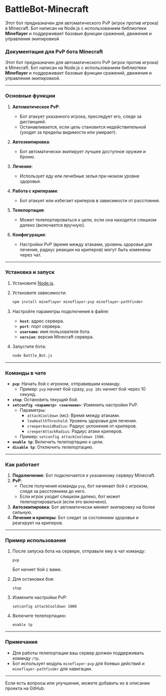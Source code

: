 # BattleBot-Minecraft
Этот бот предназначен для автоматического PvP (игрок против игрока) в Minecraft. Бот написан на Node.js с использованием библиотеки **Mineflayer** и поддерживает базовые функции сражений, движения и управления экипировкой

### Документация для PvP бота Minecraft

Этот бот предназначен для автоматического PvP (игрок против игрока) в Minecraft. Бот написан на Node.js с использованием библиотеки **Mineflayer** и поддерживает базовые функции сражений, движения и управления экипировкой.

---

### Основные функции
1. **Автоматическое PvP**:
   - Бот атакует указанного игрока, преследует его, следя за дистанцией.
   - Останавливается, если цель становится недействительной (уходит за пределы видимости или умирает).

2. **Автоэкипировка**:
   - Бот автоматически экипирует лучшее доступное оружие и броню.

3. **Лечение**:
   - Использует еду или лечебные зелья при низком уровне здоровья.

4. **Работа с криперами**:
   - Бот атакует или избегает криперов в зависимости от расстояния.

5. **Телепортация**:
   - Может телепортироваться к цели, если она находится слишком далеко (включается вручную).

6. **Конфигурация**:
   - Настройки PvP (время между атаками, уровень здоровья для лечения, радиус реакции на криперов) могут быть изменены через чат.

---

### Установка и запуск
1. Установите [Node.js](https://nodejs.org/).
2. Установите зависимости:
   ```bash
   npm install mineflayer mineflayer-pvp mineflayer-pathfinder
   ```
3. Настройте параметры подключения в файле:
   - **`host`**: адрес сервера.
   - **`port`**: порт сервера.
   - **`username`**: имя пользователя бота.
   - **`version`**: версия Minecraft сервера.

4. Запустите бота:
   ```bash
   node Battle_Bot.js
   ```

---

### Команды в чате
- **`pvp`**: Начать бой с игроком, отправившим команду.
  - Пример: `pvp` начнет бой сразу, `pvp 10s` начнет бой через 10 секунд.
- **`stop`**: Остановить текущий бой.
- **`setconfig <параметр> <значение>`**: Изменить настройки PvP.
  - Параметры:
    - `attackCooldown` (мс): Время между атаками.
    - `lowHealthThreshold`: Уровень здоровья для лечения.
    - `creeperAvoidRadius`: Радиус уклонения от криперов.
    - `creeperAttackRadius`: Радиус атаки криперов.
  - Пример: `setconfig attackCooldown 1500`.
- **`enable tp`**: Включить телепортацию к цели.
- **`disable tp`**: Отключить телепортацию.

---

### Как работает
1. **Подключение**: Бот подключается к указанному серверу Minecraft.
2. **PvP**: 
   - После получения команды `pvp`, бот начинает бой с игроком, следя за расстоянием до него.
   - Если игрок уходит слишком далеко, бот может телепортироваться (если это включено).
3. **Автоэкипировка**: Бот автоматически меняет экипировку на более сильную.
4. **Лечение и криперы**: Бот следит за состоянием здоровья и реагирует на криперов.

---

### Пример использования
1. После запуска бота на сервере, отправьте ему в чат команду:
   ```plaintext
   pvp
   ```
   Бот начнет бой с вами.
   
2. Для остановки боя:
   ```plaintext
   stop
   ```

3. Измените настройки PvP:
   ```plaintext
   setconfig attackCooldown 1000
   ```

4. Включите телепортацию:
   ```plaintext
   enable tp
   ```

---

### Примечания
- Для работы телепортации ваш сервер должен поддерживать команду `/tp`.
- Бот использует модуль `mineflayer-pvp` для боевых действий и `mineflayer-pathfinder` для навигации.

---

Если есть вопросы или улучшения, можете добавить их в описании проекта на GitHub.
